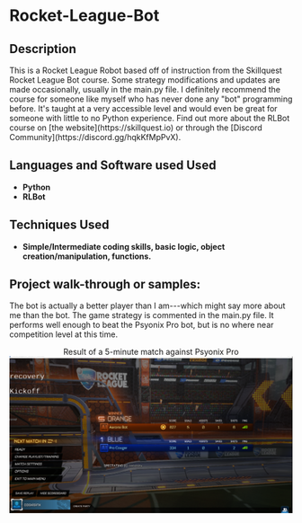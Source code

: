 # Rocket-League-Bot
 


<h2>Description</h2>
This is a Rocket League Robot based off of instruction from the Skillquest Rocket League Bot course. Some strategy modifications and updates are made occasionally, usually in the main.py file. I definitely recommend the course for someone like myself who has never done any "bot" programming before. It's taught at a very accessible level and would even be great for someone with little to no Python experience. Find out more about the RLBot course on [the website](https://skillquest.io) or through the [Discord Community](https://discord.gg/hqkKfMpPvX).<br />


<h2>Languages and Software used Used</h2>

- <b>Python</b> 
- <b>RLBot </b>

<h2>Techniques Used </h2>

- <b>Simple/Intermediate coding skills, basic logic, object creation/manipulation, functions. </b>
 </b>

<h2>Project walk-through or samples:</h2>

The bot is actually a better player than I am---which might say more about me than the bot. The game strategy is commented in the main.py file. It performs well enough to beat the Psyonix Pro bot, but is no where near competition level at this time. 


<p align="center">
Result of a 5-minute match against Psyonix Pro <br/>
<img src="https://github.com/AaronShepanik/Rocket-League-Bot/blob/main/Aaron_vs_PsyonixPro_Result.png"/>
<br />
<br />